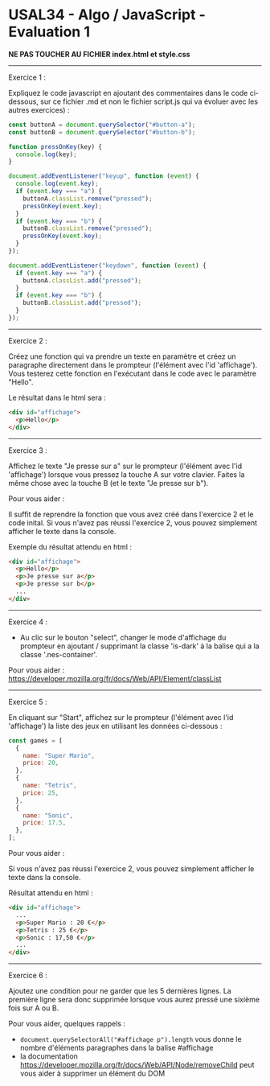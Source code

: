 # USAL34 - Algo / JavaScript - Evaluation 1

**NE PAS TOUCHER AU FICHIER index.html et style.css**

---

Exercice 1 :

Expliquez le code javascript en ajoutant des commentaires dans le code ci-dessous, sur ce fichier .md et non le fichier script.js qui va évoluer avec les autres exercices) :

```js
const buttonA = document.querySelector("#button-a");
const buttonB = document.querySelector("#button-b");

function pressOnKey(key) {
  console.log(key);
}

document.addEventListener("keyup", function (event) {
  console.log(event.key);
  if (event.key === "a") {
    buttonA.classList.remove("pressed");
    pressOnKey(event.key);
  }
  if (event.key === "b") {
    buttonB.classList.remove("pressed");
    pressOnKey(event.key);
  }
});

document.addEventListener("keydown", function (event) {
  if (event.key === "a") {
    buttonA.classList.add("pressed");
  }
  if (event.key === "b") {
    buttonB.classList.add("pressed");
  }
});
```

---

Exercice 2 :

Créez une fonction qui va prendre un texte en paramètre et créez un paragraphe directement dans le prompteur (l'élément avec l'id 'affichage'). Vous testerez cette fonction en l'exécutant dans le code avec le paramètre "Hello".

Le résultat dans le html sera :

```html
<div id="affichage">
  <p>Hello</p>
</div>
```

---

Exercice 3 :

Affichez le texte "Je presse sur a" sur le prompteur (l'élément avec l'id 'affichage') lorsque vous pressez la touche A sur votre clavier. Faites la même chose avec la touche B (et le texte "Je presse sur b").

Pour vous aider :

Il suffit de reprendre la fonction que vous avez créé dans l'exercice 2 et le code inital. Si vous n'avez pas réussi l'exercice 2, vous pouvez simplement afficher le texte dans la console.

Exemple du résultat attendu en html :

```html
<div id="affichage">
  <p>Hello</p>
  <p>Je presse sur a</p>
  <p>Je presse sur b</p>
  ...
</div>
```

---

Exercice 4 :

- Au clic sur le bouton "select", changer le mode d'affichage du prompteur en ajoutant / supprimant la classe 'is-dark' à la balise qui a la classe '.nes-container'.

Pour vous aider :
https://developer.mozilla.org/fr/docs/Web/API/Element/classList

---

Exercice 5 :

En cliquant sur "Start", affichez sur le prompteur (l'élément avec l'id 'affichage') la liste des jeux en utilisant les données ci-dessous :

```js
const games = [
  {
    name: "Super Mario",
    price: 20,
  },
  {
    name: "Tetris",
    price: 25,
  },
  {
    name: "Sonic",
    price: 17.5,
  },
];
```

Pour vous aider :

Si vous n'avez pas réussi l'exercice 2, vous pouvez simplement afficher le texte dans la console.

Résultat attendu en html :

```html
<div id="affichage">
  ...
  <p>Super Mario : 20 €</p>
  <p>Tetris : 25 €</p>
  <p>Sonic : 17,50 €</p>
  ...
</div>
```

---

Exercice 6 :

Ajoutez une condition pour ne garder que les 5 dernières lignes. La première ligne sera donc supprimée lorsque vous aurez pressé une sixième fois sur A ou B.

Pour vous aider, quelques rappels :

- `document.querySelectorAll("#affichage p").length` vous donne le nombre d'éléments paragraphes dans la balise #affichage
- la documentation https://developer.mozilla.org/fr/docs/Web/API/Node/removeChild peut vous aider à supprimer un élément du DOM
